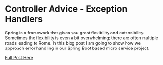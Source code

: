 # Controller Advice - Exception Handlers

Spring is a framework that gives you great flexibility and extensibility. Sometimes the flexibility is even a bit overwhelming; there are often multiple roads leading to Rome. In this blog post I am going to show how we approach error handling in our Spring Boot based micro service project.

[Full Post Here](https://niels.nu/blog/2016/controller-advice-exception-handlers.html)
